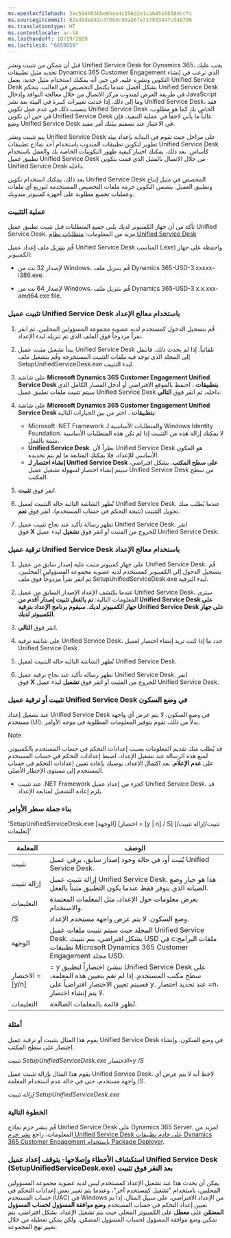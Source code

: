 ```yaml
---
ms.openlocfilehash: 3ac594085bbe6bea4c196d2e1ca68516b38dccfc
ms.sourcegitcommit: 82ed9ded42c47064c90ab6fe717893447cd48796
ms.translationtype: HT
ms.contentlocale: ar-SA
ms.lasthandoff: 10/19/2020
ms.locfileid: "6659059"
---
```

قبل أن تتمكن من تثبيت ونشر Unified Service Desk for Dynamics 365، يجب عليك تحديد مثيل تطبيقات Dynamics 365 Customer Engagement الذي ترغب في إنشاء التكوين ونشره عليه. في حين أنه يمكنك استخدام مثيل جديد، يعمل Unified Service Desk بشكل أفضل عندما يكتمل التخصيص في الغالب. يتحكم Unified Service Desk في طريقة العرض لمندوب مركز الاتصال من خلال معالجة النوافذ وإدخال JavaScript وما إلى ذلك. إذا حدثت تغييرات كبيرة في البيئة بعد نشر Unified Service Desk، فقد يتسبب ذلك في عدم عمل تكوين Unified Service Desk الخاص بك كما هو مطلوب. في حين أن تكوين Unified Service Desk غالباً ما يأتي لاحقاً في عملية التنفيذ، فإن وضع Unified Service Desk في الاعتبار عند تصميم بيئتك أمر مفيد.

يتم تثبيت ونشر Unified Service Desk على مراحل حيث تقوم في البداية بإعداد بيئة تطوير لتكوين تطبيقات المندوب باستخدام أحد نماذج تطبيقات Unified Service Desk كأساس. بعد ذلك، يمكنك اختبار كيفية ظهور التكوينات الخاصة بك والعمل باستخدام تطبيق عميل Unified Service Desk من خلال الاتصال بالمثيل الذي قمت بتكوين Unified Service Desk داخله.

بعد ذلك، يمكنك استخدام تكوين Unified Service Desk المخصص في مثيل إنتاج وتطبيق العميل. يتضمن التكوين حزمة ملفات التخصيص المستخدمة لتوزيع أي ملفات وعمليات تجميع مطلوبة على أجهزة كمبيوتر مندوبك.

### <a name="installation-process"></a>عملية التثبيت

تأكد من أن جهاز الكمبيوتر لديك يلبي جميع المتطلبات قبل تثبيت تطبيق عميل Unified Service Desk. مزيد من المعلومات: [متطلبات نظام Unified Service Desk](https://docs.microsoft.com/dynamics365/customer-engagement/unified-service-desk/admin/unified-service-desk-system-requirements?view=dynamics-usd-4)

قُم [بتنزيل](https://docs.microsoft.com/dynamics365/customer-engagement/unified-service-desk/download-unified-service-desk?view=dynamics-usd-4) ملف إعداد عميل Unified Service Desk المناسب (.exe) واحفظه على جهاز الكمبيوتر:

- لإصدار 32 بت من Windows، قُم بتنزيل ملف Dynamics 365-USD-3.xxxxx-i386.exe.

- لإصدار 64 بت من Windows، قُم بتنزيل ملف Dynamics 365-USD-3.x.x.xxx-amd64.exe file.

### <a name="install-the-unified-service-desk-client-using-the-setup-wizard"></a>تثبيت عميل Unified Service Desk باستخدام معالج الإعداد

1. قُم بتسجيل الدخول كمستخدم لديه عضوية مجموعة المسؤولين المحليين، ثم انقر نقراً مزدوجاً فوق الملف الذي تم تنزيله لبدء الإعداد.

2. يبدأ تشغيل مثبت عميل Unified Service Desk تلقائياً. إذا لم يحدث ذلك، فانتقل إلى المجلد الذي توجد فيه ملفات التثبيت المستخرجة وقُم بتشغيل ملف SetupUnifiedServiceDesk.exe لبدء التثبيت.

3. على شاشة **Microsoft Dynamics 365 Customer Engagement Unified Service Desk بتطبيقات** ، احتفظ بالموقع الافتراضي أو أدخل المسار الكامل الذي سيتم تثبيت ملفات تطبيق عميل Unified Service Desk داخله، ثم انقر فوق **التالي**.

4. على شاشة **Microsoft Dynamics 365 Customer Engagement Unified Service Desk بتطبيقات** ، اختر من بين الخيارات التالية:

    - Microsoft .NET Framework والمتطلبات الأساسية لـ Windows Identity Foundation. لا يمكنك إزالة هذه من التثبيت إذا لم تكن هذه المتطلبات الأساسية مثبتة بالفعل.
    - **Unified Service Desk**. نظراً لأن Unified Service Desk هو المكون الأساسي للإعداد، فلا يمكنك المتابعة ما لم يتم تحديده.
    - **إنشاء اختصار لـ Unified Service Desk على سطح المكتب**. بشكل افتراضي، سيتم إنشاء اختصار لسهولة تشغيل عميل Unified Service Desk من سطح المكتب.

1. انقر فوق **تثبيت**.

2. تُظهر الشاشة التالية حالة التثبيت لعميل Unified Service Desk. عندما يُطلب منك تخويل التثبيت (نتيجة التحكم في حساب المستخدم)، انقر فوق **نعم**.

3. تظهر رسالة تأكيد عند نجاح تثبيت عميل Unified Service Desk. انقر فوق **X** للخروج من المثبت أو انقر فوق **تشغيل** لبدء عميل Unified Service Desk.

### <a name="upgrade-the-unified-service-desk-client-using-the-setup-wizard"></a>ترقية عميل Unified Service Desk باستخدام معالج الإعداد

1. على جهاز كمبيوتر مثبت عليه إصدار سابق من عميل Unified Service Desk، قُم بتسجيل الدخول إلى الكمبيوتر كمستخدم لديه عضوية مجموعة المسؤولين المحليين، ثم انقر نقراً مزدوجاً فوق ملف SetupUnifiedServiceDesk.exe لبدء الترقية.

2. عندما يكتشف الإعداد الإصدار السابق من عميل Unified Service Desk، سترى المعلومات التالية: **تم بالفعل تثبيت إصدار أقدم من Unified Service Desk على جهاز الكمبيوتر لديك. سيقوم برنامج الإعداد بترقية Unified Service Desk على جهاز الكمبيوتر لديك**.

3. انقر فوق **التالي**.

4. على شاشة ترقية Unified Service Desk، حدد ما إذا كنت تريد إنشاء اختصار لعميل Unified Service Desk.

5. تُظهر الشاشة التالية حالة التثبيت لعميل Unified Service Desk.

6. تظهر رسالة تأكيد عند نجاح ترقية عميل Unified Service Desk. انقر فوق **X** للخروج من المثبت أو انقر فوق **تشغيل** لبدء عميل Unified Service Desk.

### <a name="install-or-upgrade-the-unified-service-desk-client-in-silent-mode"></a>تثبيت أو ترقية عميل Unified Service Desk في وضع السكون

عند تشغيل إعداد Unified Service Desk في وضع السكون، لا يتم عرض أي واجهة مستخدم (UI). بدلاً من ذلك، تقوم بتوفير المعلومات المطلوبة في موجه الأوامر.

> [!Note]
> قد يُطلب منك تقديم المعلومات بسبب إعدادات التحكم في حساب المستخدم بالكمبيوتر. لمنع هذه الرسالة عند تشغيل الإعداد، اضبط إعدادات التحكم في حساب المستخدم على **عدم الإعلام**. بعد اكتمال الإعداد، نوصيك بإعادة تعيين إعدادات التحكم في حساب المستخدم إلى مستوى الإخطار الأصلي.

- عند تثبيت .NET Framework كجزء من إعداد عميل Unified Service Desk، قد يلزم إعادة التشغيل لمتابعة الإعداد.

### <a name="command-line-syntax"></a>بناء جملة سطر الأوامر

'SetupUnifiedServiceDesk.exe [الوجهة] [اختصار = [y | n] / S] [تثبيت/إزالة تثبيت/تعليمات]'

|  **المعلمة**            | **الوصف**                                           |
|  -------------------------|---------------------------------------------------------------------------------------------------------------------------------------------------------------------|
|  تثبيت                  | يُثبت أو، في حالة وجود إصدار سابق، يرقي عميل Unified Service Desk.|
|  إزالة تثبيت                | إزالة تثبيت عميل Unified Service Desk. هذا هو خيار وضع الصيانة الذي يتوفر فقط عندما يكون التطبيق مثبتاً بالفعل.|
|  التعليمات                     | يعرض معلومات حول الإعداد، مثل المعلمات المعتمدة والاستخدام.|
|  /S                       | وضع السكون. لا يتم عرض واجهة مستخدم الإعداد.|
|  الوجهة              | المجلد حيث سيتم تثبيت ملفات عميل Unified Service Desk. بشكل افتراضي، يتم تثبيت USD في c:ملفات البرامج تطبيقات Microsoft Dynamics 365 Customer Engagement مجلد USD.|
|  الاختصار = [y/n]         | = y تنشئ اختصاراً لتطبيق Unified Service Desk على سطح مكتب المستخدم. إذا لم تقم بتعيين هذه المعلمة، فسيتم تعيين الاختصار افتراضياً على y. عند تحديد اختصار =n، لا يتم إنشاء اختصار.|
|  التعليمات                     | تُظهر قائمة بالمعلمات الصالحة. |

### <a name="examples"></a>أمثلة

يقوم هذا المثال بتثبيت أو ترقية عميل Unified Service Desk في وضع السكون، وإنشاء اختصار على سطح المكتب.

*تثبيت SetupUnifiedServiceDesk.exe الاختصار=y /S*

يقوم هذا المثال بإزالة تثبيت عميل Unified Service Desk. لاحظ أنه لا يتم عرض أي واجهة مستخدم، حتى في حالة عدم استخدام المعلمة /S.

*إزالة تثبيت SetupUnifiedServiceDesk.exe*

### <a name="next-step"></a>الخطوة التالية

قُم بنشر حزم نماذج Unified Service Desk على Dynamics 365 Server. لمزيد من المعلومات، راجع [نشر حزم Unified Service Desk على خادم تطبيقات Dynamics 365 Customer Engagement باستخدام Package Deployer](https://docs.microsoft.com/dynamics365/customer-engagement/unified-service-desk/admin/deploy-sample-unified-service-desk-applications-using-package-deployer?view=dynamics-usd-4).

### <a name="troubleshooting--unified-service-desk-client-setup-setupunifiedservicedeskexe-hangs-after-you-click-install"></a>استكشاف الأخطاء وإصلاحها- يتوقف إعداد عميل Unified Service Desk (SetupUnifiedServiceDesk.exe) بعد النقر فوق تثبيت

يمكن أن يحدث هذا عند تشغيل الإعداد كمستخدم ليس لديه عضوية مجموعة المسؤولين المحليين، باستخدام "تشغيل كمستخدم آخر"، وعندما يتم تغيير بعض إعدادات التحكم في حساب المستخدم (UAC) في Windows من الإعداد الافتراضي، على سبيل المثال، إذا تم تعيين إعداد التحكم في حساب المستخدم **وضع موافقة المسؤول لحساب المسؤول المضمّن** على **معطل** على الكمبيوتر المحلي حيث يتم تشغيل الإعداد. بشكل افتراضي، يتم تمكين وضع موافقة المسؤول لحساب المسؤول المضمّن، ولكن يمكن تعطيله من خلال تغيير نهج المجموعة.
